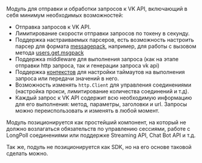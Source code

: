 Модуль для отправки и обработки запросов к VK API, включающий в себя минимум необходимых возможностей:

- Отправка запросов к VK API.
- Лимитирование скорости отправки запросов по токену в секунду.
- Поддержка настраиваемых парсеров, есть возможность настроить парсер для формата [messagepack](https://msgpack.org/), например, для работы с вызовом метода [users.get.msgpack](https://api.vk.com/method/users.get.msgpack)
- Поддержка middleware для выполнения запроса (как на этапе отправки http запроса, так и генерации запроса vk api)
- Поддержка [контекстов](https://pkg.go.dev/context) для настройки таймаутов на выполнения запроса или передачи значений в него.
- Возможность изменять `http.Client` для управления соединениями (настройка прокси, лимитирование количества соединений и т.д).
- Каждый запрос к VK API содержит всю необходимую информацию для его выполнения: метод, параметры, заголовки и url. Запросы можно переиспользовать и изменять в любой момент.

Модуль позиционируется как простейший компонент, на который не должно возлагаться обязательств по управлению сессиями, работе с LongPoll соединениями или поддержке Streaming API, Chat Bot API и т.д. 

Так же, подуль не позиционируется как SDK, но на его основе таковой сделать можно.
